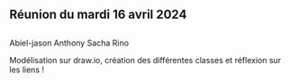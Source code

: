 ## Réunion du mardi 16 avril 2024

##
  Abiel-jason
  Anthony 
  Sacha
  Rino

Modélisation sur draw.io, création des différentes classes et réflexion sur les liens !
